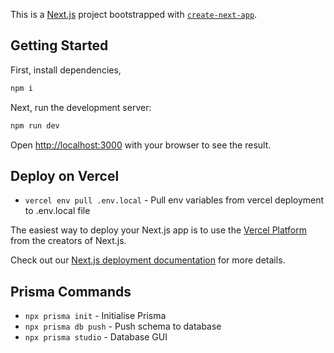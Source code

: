 This is a [Next.js](https://nextjs.org/) project bootstrapped with [`create-next-app`](https://github.com/vercel/next.js/tree/canary/packages/create-next-app).

## Getting Started

First, install dependencies, 
```bash
npm i
```

Next, run the development server:
```bash
npm run dev
```

Open [http://localhost:3000](http://localhost:3000) with your browser to see the result.

## Deploy on Vercel

 - ```vercel env pull .env.local``` - Pull env variables from vercel deployment to .env.local file

The easiest way to deploy your Next.js app is to use the [Vercel Platform](https://vercel.com/new?utm_medium=default-template&filter=next.js&utm_source=create-next-app&utm_campaign=create-next-app-readme) from the creators of Next.js.

Check out our [Next.js deployment documentation](https://nextjs.org/docs/deployment) for more details.

## Prisma Commands
 - ```npx prisma init``` - Initialise Prisma
 - ```npx prisma db push``` - Push schema to database
 - ```npx prisma studio``` - Database GUI

